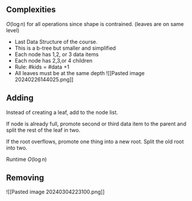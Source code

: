 ## Complexities

$O(\log n)$ for all operations since shape is contrained. (leaves are on same level)

- Last Data Structure of the course.
- This is a b-tree but smaller and simplified
- Each node has 1,2, or 3 data items
- Each node has 2,3,or 4 children
- Rule: \#kids = \#data +1
- All leaves must be at the same depth
![[Pasted image 20240226144025.png]]

## Adding
Instead of creating a leaf, add to the node list.

If node is already full, promote second or third data item to the parent and split the rest of the leaf in two.

If the root overflows, promote one thing into a new root. Split the old root into two.

Runtime $O(\log n)$

## Removing
![[Pasted image 20240304223100.png]]




